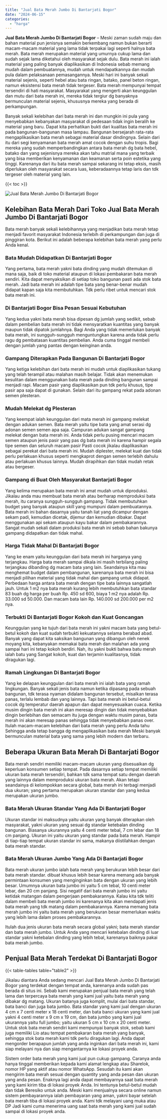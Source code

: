 ```yaml
---
title: "Jual Bata Merah Jumbo Di Bantarjati Bogor"
date: "2024-06-15"
categories: 
  - "harga"
---
```


**Jual Bata Merah Jumbo Di Bantarjati Bogor** – Meski zaman sudah maju dan bahan material pun jenisnya semakin berkembang namun bukan berarti macam-macam material yang lama tidak terpakai lagi seperti halnya bata merah. Bata merah merupakan material yang umurnya cukup lama dan sudah sejak lama diketahui oleh masyarakat sejak dulu. Bata merah ini ialah material yang paling banyak diaplikasikan di Indonesia sebab memang mudah dalam pembuatannya, mudah untuk mendapatkannya dan mudah pula dalam pelaksanaan pemasangannya. Meski hari ini banyak sekali material sejenis, seperti hebel atau bata ringan, batako, panel beton ringan, namun eksistensi bata merah tidak tergeser. Bata merah mempunyai tempat tersendiri di hati masyarakat. Masyarakat yang mengerti akan keunggulan dan mutu dari bata merah ini, mereka tidak tergiur dg banyaknya bermunculan material sejenis, khususnya mereka yang berada di perkampungan.

Banyak sekali kelebihan dari bata merah ini dan mungkin ini pula yang menyebabkan kebanyakan masyarakat di pedesaan tidak ingin beralih ke material yang baru. Dapat kita perhatikan bukti dari kualitas bata merah ini pada bangunan-bangunan masa lampau. Bangunan bersejarah rata-rata mengaplikasikan bata merah sebagai material dasar dindingnya. Selain dari itu dari segi kenyamanan bata merah amat cocok dengan suhu tropis. Bagi mereka yang sudah memperbandingkan antara bata merah dg bata hebel, batako dan yang sejenisnya mereka akan tahu matrial mana yang terbaik yang bisa memberikan kenyamanan dan keamanan serta poin estetika yang tinggi. Karenanya dari itu bata merah sampai sekarang ini tetap eksis, masih diperlukan oleh masyarakat secara luas, keberadaannya tetap laris dan tdk tergeser oleh material yang lain.

{{< toc >}}

![Jual Bata Merah Jumbo Di Bantarjati Bogor](/images/jual-bata-merah-28.png)

## Kelebihan Bata Merah Dari Toko Jual Bata Merah Jumbo Di Bantarjati Bogor

Bata merah banyak sekali kelebihannya yang menjadikan bata merah tetap menjadi favorit masyarakat Indonesia terlebih di perkampungan dan juga di pinggiran kota. Berikut ini adalah beberapa kelebihan bata merah yang perlu Anda kenal.

### Bata Mudah Didapatkan Di Bantarjati Bogor

Yang pertama, bata merah yakni bata dinding yang mudah ditemukan di mana saja, baik di toko material ataupun di lokasi pembakaran bata merah sendiri. Kita dapat menyaksikan di setiap toko bangunan pasti ada stok bata merah. Jadi bata merah ini adalah tipe bata yang benar-benar mudah didapat kapan saja kita membutuhkan. Tdk perlu ribet untuk mencari stok bata merah ini.

### Di Bantarjati Bogor Bisa Pesan Sesuai Kebutuhan

Yang kedua yakni bata merah bisa dipesan dg jumlah yang sedikit, sebab dalam pembelian bata merah ini tidak mensyaratkan kuantitas yang banyak maupun tidak dipatok jumlahnya. Bagi Anda yang tidak memerlukan banyak bata merah, ini sungguh-sungguh menguntungkan karena anda tidak perlu ragu dg pembatasan kuantitas pembelian. Anda cuma tinggal membeli dengan jumlah yang pantas dengan keinginan anda.

### Gampang Diterapkan Pada Bangunan Di Bantarjati Bogor

Yang ketiga kelebihan dari bata merah ini mudah untuk diaplikasikan tukang yang telah terampil atau malahan masih belajar. Tidak akan menemukan kesulitan dalam menggunakan bata merah pada dinding bangunan sampai menjadi rapi. Macam pasir yang diaplikasikan pun tdk perlu khusus, tipe pasir apa saja dapat di gunakan. Selain dari itu gampang rekat pada adonan semen plesteran.

### Mudah Melekat dg Plesteran

Yang keempat ialah keunggulan dari mata merah ini gampang melekat dengan adukan semen. Bata merah yaitu tipe bata yang amat serasi dg adonan semen semen apa saja. Campuran adukan sangat gampang melekat dengan bata merah ini. Anda tidak perlu pusing mencari macam semen ataupun jenis pasir yang pas dg bata merah ini karena hampir segala tipe semen dan seluruh macam pasir Pasti cocok jikalau diaplikasikan sebagai perekat dari bata merah ini. Mudah diplester, melekat kuat dan tidak perlu perlakuan khusus seperti mengkaprot dengan semen terlebih dahulu atau perlakuan khusus lainnya. Mudah dirapihkan dan tidak mudah retak atau bergeser.

### Gampang di Buat Oleh Masyarakat Bantarjati Bogor

Yang kelima merupakan bata merah ini amat mudah untuk diproduksi. Jikalau anda mau membuat bata merah atau berharap memproduksi bata merah, itu caranya sungguh-sungguh gampang. Tidak membutuhkan budget yang banyak ataupun skill yang mumpuni dalam pembuatannya. Bata merah ini bahan dasarnya yaitu tanah liat yang dicampur dengan sekam padi, kemudian dicetak, dijemur dan kemudian dibakar. Dapat menggunakan api sekam ataupun kayu bakar dalam pembakarannya. Sangat mudah sekali dalam produksi bata merah ini sebab bahan bakunya gampang didapatkan dan tidak mahal.

### Harga Tidak Mahal Di Bantarjati Bogor

Yang ke enam yaitu keunggulan dari bata merah ini harganya yang terjangkau. Harga bata merah sampai dikala ini masih terbilang paling terjangkau dibanding dg macam bata yang lain. Seandainya kita mau menghemat budget dalam pembangunan, karenanya bata merah ini bisa menjadi pilihan material yang tidak mahal dan gampang untuk didapat. Perbedaan harga antara bata merah dengan tipe bata lainnya sangatlah jauh. Untuk 1 m2 nya bata merah kurang lebih membutuhkan bata standar 83 buah dg harga per buah Rp. 450 sd 600, biaya 1 m2 nya adalah Rp. 33.000 sd 50.000. Dan macam bata lain Rp. 140.000 sd 200.000 per m2 nya.

### Terbukti Di Bantarjati Bogor Kokoh dan Kuat Goncangan

Keunggulan yang ke tujuh dari bata merah ini yakni macam bata yang betul-betul kokoh dan kuat sudah terbukti kekuatannya selama berabad abad. Banyak yang dapat kita saksikan bangunan yang dibangun oleh nenek moyang kita, kebanyakan memakai bata merah dan malahan ada yang sampai hari ini tetap kokoh berdiri. Nah, itu yakni bukti bahwa batu merah ialah batu yang Sangat kokoh, kuat dan terjamin kualitasnya, tidak diragukan lagi.

### Ramah Lingkungan Di Bantarjati Bogor

Yang ke delapan keunggulan dari bata merah ini ialah bata yang ramah lingkungan. Banyak sekali jenis bata namun ketika dipasang pada sebuah bangunan, tdk terasa nyaman didalam bangunan tersebut, misalkan terasa panas, terlalu lembab dan yang lainnya. Tapi bata merah ini betul-betul cocok dg temperatur daerah apapun dan dapat menyesuaikan cuaca. Ketika musim dingin bata merah ini akan meresap dingin dan tidak menyebabkan dingin berlebihan dan semacam itu juga dengan waktu musim panas, bata merah ini akan meresap panas sehingga tidak menyebabkan panas over. Itulah macam-macam kelebihan dari bata merah yang perlu Anda tahu Sehingga anda tetap bangga dg mengaplikasikan bata merah Meski banyak bermunculan material bata yang sama yang lebih modern dan terbaru.

## Beberapa Ukuran Bata Merah Di Bantarjati Bogor

Bata merah sendiri memiliki macam-macam ukuran yang disesuaikan dg keperluan konsumen setiap tempat. Pada dasarnya setiap tempat memiliki ukuran bata merah tersendiri, bahkan tdk sama tempat satu dengan daerah yang lainnya dalam memproduksi ukuran bata merah. Akan tetapi seandainya di kelompokkan secara global, bata merah ini terbagi menjadi dua ukuran; yang pertama merupakan ukuran standar dan yang kedua merupakan ukuran jumbo.

### Bata Merah Ukuran Standar Yang Ada Di Bantarjati Bogor

Ukuran standar ini maksudnya yaitu ukuran yang banyak diterapkan oleh masyarakat, yakni ukuran yang sesuai dg standar ketebalan dinding bangunan. Biasanya ukurannya yaitu 4 centi meter tebal, 7 cm lebar dan 18 cm panjang. Ukuran ini yaitu ukuran yang standar pada bata merah. Hampir di tiap-tiap tempat ukuran standar ini sama, makanya diistilahkan dengan bata merah standar.

### Bata Merah Ukuran Jumbo Yang Ada Di Bantarjati Bogor

Bata merah ukuran jumbo ialah bata merah yang berukuran lebih besar dari bata merah standar. dibuat khusus lebih besar karena memang ada banyak permintaan konsumen yang menginginkan bata dengan ukuran yang lebih besar. Umumnya ukuran bata jumbo ini yaitu 5 cm tebal, 10 centi meter lebar, dan 20 cm panjang. Sisi negatif dari bata merah jumbo ini yaitu ketidak matangan dalam pengerjaan pembakarannya. Kalau kita tdk teliti dalam membeli bata merah jumbo ini karenanya kita akan mendapati jenis bata merah yang tdk matang dalam pembakarannya. Karena memang bata merah jumbo ini yaitu bata merah yang berukuran besar memerlukan waktu yang lebih lama dalam proses pembakarannya.

Itulah dua jenis ukuran bata merah secara global yakni; bata merah standar dan bata merah jumbo. Untuk Anda yang mencari ketebalan dinding di luar standar yakni ketebalan dinding yang lebih tebal, karenanya baiknya pakai bata merah jumbo.

## Penjual Bata Merah Terdekat Di Bantarjati Bogor

{{< table-tables table="table2" >}}

Jikalau diantara Anda sedang mencari Jual Bata Merah Jumbo Di Bantarjati Bogor yang terdekat dengan tempat anda, karenanya anda sudah pas berada di situs ini. Sebab kami merupakan penjual bata merah yang telah lama dan terpercaya bata merah yang kami jual yaitu bata merah yang dibakar dg matang. Ukuran batanya juga komplit, mulai dari bata standar, bata banci dan juga bata jumbo. Bata standar yang kami jual dengan ukuran 4 cm x 7 centi meter x 18 centi meter, dan bata banci ukuran yang kami jual yakni 4 centi meter x 9 cm x 19 cm, dan bata jumbo yang kami jual ukurannya yaitu full jumbo; yaitu ukuran 5 cm x 10 cm x 20 centi meter. Untuk stok bata merah sendiri kami mempunyai banyak stok, sebab kami juga memiliki Lio atau tempat pembakaran bata merah yang banyak, sehingga stok bata merah kami tdk perlu diragukan lagi. Anda dapat mengorder berapapun jumlah yang anda inginkan dari bata merah ini, kami siap melayani nya dan siap mengantarnya ke lokasi proyek anda.

Sistem order bata merah yang kami jual pun cukup gampang. Caranya anda hanya tinggal memberikan kepada kami alamat lengkap atau Sharelok, nomor HP yang aktif atau nomor WhatsApp. Sesudah itu kami akan mengirim bata merah sesuai dengan quantity yang anda pesan dan ukuran yang anda pesan. Enaknya lagi anda dapat membayarnya saat bata merah yang kami kirim tiba di lokasi proyek Anda. Ini tentunya betul-betul mudah dan tidak Beresiko untuk anda. Meski kami menjualnya secara online namun sistem pembayarannya ialah pembayaran yang aman, yakni bayar setelah bata merah tiba di lokasi proyek anda. Kami tdk melayani uang muka atau DP Jadi kami cuma menerima uang saat bata merah yang kami jual sudah sampai di lokasi proyek anda.
